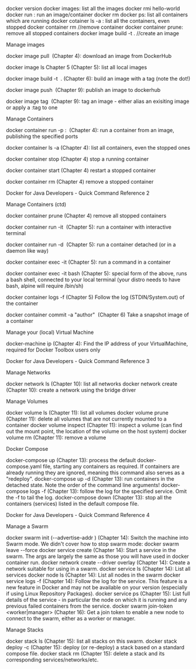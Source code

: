 docker version
docker images: list all the images
docker rmi hello-world
docker run <image-name> : run an image/container
docker rm <container-name>
docker ps: list all containers which are running
docker cotainer ls -a : list all the containers, even stopped
docker container rm <container-name> //remove container
docker container prune: remove all stopped containers
docker image build -t <name> . //create an image

Manage images 
 
docker image pull <image name> (Chapter 4): download an image from DockerHub 
 
docker image ls Chapter 5 (Chapter 5): list all local images 
 
docker image build -t <image name> .  (Chapter 6): build an image with a tag (note the dot!) 
 
docker image push <image name>  (Chapter 9): publish an image to dockerhub 
 
docker image tag <image id> <tag name>  (Chapter 9): tag an image - either alias an exisiting image or apply a :tag to one 
 
 
Manage Containers  
 
docker container run -p <public port>:<container port> <image name>  (Chapter 4): run a container from an image, publishing the specified ports 
 
docker container ls -a (Chapter 4): list all containers, even the stopped ones 
 
docker container stop <container id>  (Chapter 4) stop a running container 
 
docker container start <container id>  (Chapter 4) restart a stopped container 
 
docker container rm <container id>  (Chapter 4) remove a stopped container 

 Docker for Java Developers - Quick Command Reference 2 
 
Manage Containers  (ctd) 
 
docker container prune (Chapter 4) remove all stopped containers 
 
docker container run -it  <image name>  (Chapter 5): run a container with interactive terminal 
 
docker container run -d  <image name> (Chapter 5): run a container detached (or in a daemon like way) 
 
docker container exec -it <container id> <command> (Chapter 5): run a command in a container 
 
docker container exec -it <container id> bash (Chapter 5): special form of the above, runs a bash shell, connected to your local terminal (your distro needs to have bash, alpine will require /bin/sh) 
 
docker container logs -f <container id>  (Chapter 5) Follow the log (STDIN/System.out) of the container 
 
docker container commit -a "author" <container id> <image name> (Chapter 6) Take a snapshot image of a container 
 
Manage your (local) Virtual Machine 
 
docker-machine ip  (Chapter 4): Find the IP address of your VirtualMachine, required for Docker Toolbox users only 

 Docker for Java Developers - Quick Command Reference 3 
 
 
Manage Networks 
 
docker network ls (Chapter 10): list all networks docker network create <network name> (Chapter 10): create a network using the bridge driver 
 
Manage Volumes 
 
docker volume ls (Chapter 11): list all volumes docker volume prune (Chapter 11): delete all volumes that are not currently mounted to a container docker volume inspect <volume name> (Chapter 11): inspect a volume (can find out the mount point, the location of the volume on the host system) docker volume rm <volume name> (Chapter 11): remove a volume 
 
Docker Compose 
 
docker-compose up (Chapter 13): process the default docker-compose.yaml file, starting any containers as required. If containers are already running they are ignored, meaning this command also serves as a "redeploy". docker-compose up -d (Chapter 13): run containers in the detached state. Note the order of the command line arguments! docker-compose logs -f <service name> (Chapter 13): follow the log for the specified service. Omit the -f to tail the log. docker-compose down (Chapter 13): stop all the containers (services) listed in the default compose file. 

 Docker for Java Developers - Quick Command Reference 4 
 
Manage a Swarm 
 
docker swarm init (--advertise-addr <ip address>) (Chapter 14): Switch the machine into Swarm mode. We didn't cover how to stop swarm mode: docker swarm leave --force  docker service create <args> (Chapter 14): Start a service in the swarm. The args are largely the same as those you will have used in docker container run. docker network create --driver overlay <name> (Chapter 14): Create a network suitable for using in a swarm. docker service ls  (Chapter 14): List all services docker node ls  (Chapter 14): List all nodes in the swarm docker service logs -f <service name> (Chapter 14): Follow the log for the service. This feature is a new feature in Docker and may not be available on your version (especially if using Linux Repository Packages). docker service ps <service name> (Chapter 15): List full details of the service - in particular the node on which it is running and any previous failed containers from the service. docker swarm join-token <worker|manager> (Chapter 16): Get a join token to enable a new node to connect to the swarm, either as a worker or manager. 
 
Manage Stacks 
 
docker stack ls (Chapter 15): list all stacks on this swarm. docker stack deploy -c <compose file> <stack name> (Chapter 15): deploy (or re-deploy) a stack based on a standard compose file. docker stack rm <stack name> (Chapter 15): delete a stack and its corresponding services/networks/etc.  
 

